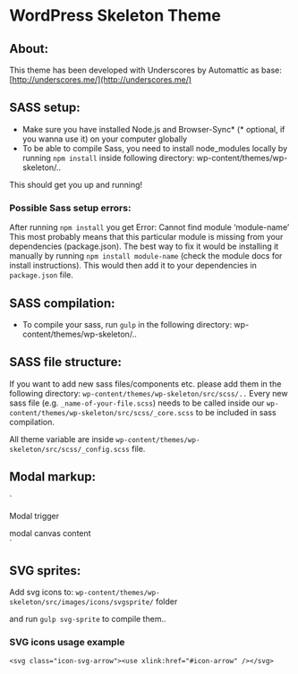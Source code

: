 
# WordPress Skeleton Theme


## About:
This theme has been developed with Underscores by Automattic as base: [http://underscores.me/](http://underscores.me/)


## SASS setup:
- Make sure you have installed Node.js and Browser-Sync* (* optional, if you wanna use it) on your computer globally
- To be able to compile Sass, you need to install node_modules locally by running `npm install` inside following directory:  wp-content/themes/wp-skeleton/.. 

This should get you up and running!


### Possible Sass setup errors:
After running `npm install` you get Error: Cannot find module ‘module-name’
This most probably means that this particular module is missing from your dependencies (package.json). The best way to fix it would be installing it manually by running `npm install module-name` (check the module docs for install instructions). This would then add it to your dependencies in `package.json` file.


## SASS compilation:
- To compile your sass, run `gulp` in the following directory: wp-content/themes/wp-skeleton/..


## SASS file structure:
If you want to add new sass files/components etc. please add them in the following directory: `wp-content/themes/wp-skeleton/src/scss/..`
Every new sass file (e.g. `_name-of-your-file.scss`) needs to be called inside our `wp-content/themes/wp-skeleton/src/scss/_core.scss` to be included in sass compilation.

All theme variable are inside `wp-content/themes/wp-skeleton/src/scss/_config.scss` file.


## Modal markup:
`<div class="js-modal-trigger">Modal trigger</div>
<div class="modal">
    <div class="modal-overlay js-modal-overlay"></div>
    <div class="modal-canvas">
            modal canvas content
        <div class="icon-close js-modal-close"></div>
    </div>
</div>`

## SVG sprites:
Add svg icons to: `wp-content/themes/wp-skeleton/src/images/icons/svgsprite/` folder

and run `gulp svg-sprite` to compile them..

### SVG icons usage example
`<svg class="icon-svg-arrow"><use xlink:href="#icon-arrow" /></svg>`
